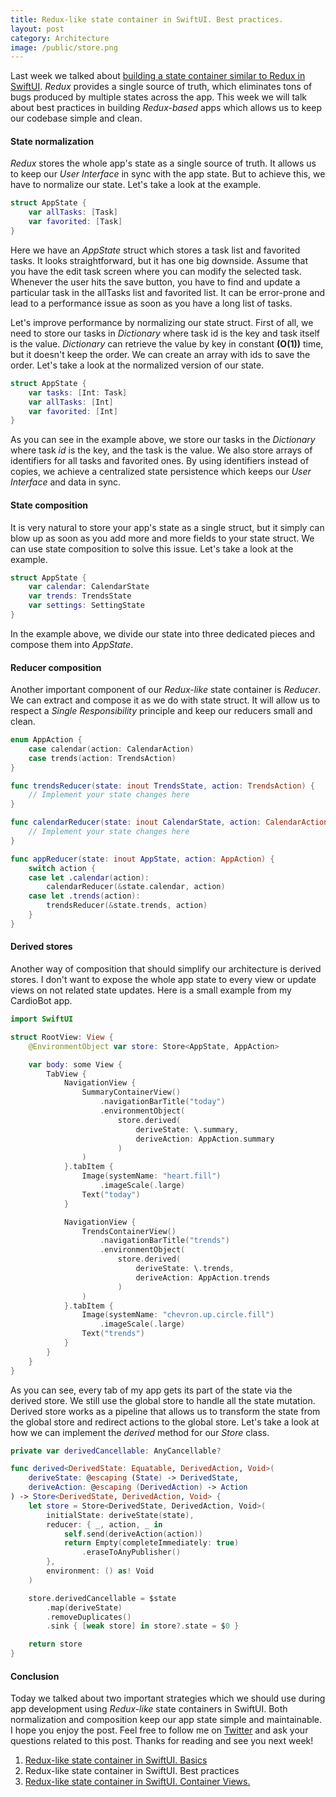 ```yaml
---
title: Redux-like state container in SwiftUI. Best practices.
layout: post
category: Architecture
image: /public/store.png
---
```


Last week we talked about [building a state container similar to Redux in SwiftUI](/2019/09/18/redux-like-state-container-in-swiftui/). *Redux* provides a single source of truth, which eliminates tons of bugs produced by multiple states across the app. This week we will talk about best practices in building *Redux-based* apps which allows us to keep our codebase simple and clean.

#### State normalization
*Redux* stores the whole app's state as a single source of truth. It allows us to keep our *User Interface* in sync with the app state. But to achieve this, we have to normalize our state. Let's take a look at the example.

```swift
struct AppState {
    var allTasks: [Task]
    var favorited: [Task]
}
```

Here we have an *AppState* struct which stores a task list and favorited tasks. It looks straightforward, but it has one big downside. Assume that you have the edit task screen where you can modify the selected task. Whenever the user hits the save button, you have to find and update a particular task in the allTasks list and favorited list. It can be error-prone and lead to a performance issue as soon as you have a long list of tasks.

Let's improve performance by normalizing our state struct. First of all, we need to store our tasks in *Dictionary* where task id is the key and task itself is the value. *Dictionary* can retrieve the value by key in constant **(O(1))** time, but it doesn't keep the order. We can create an array with ids to save the order. Let's take a look at the normalized version of our state.

```swift
struct AppState {
    var tasks: [Int: Task]
    var allTasks: [Int]
    var favorited: [Int]
}
```

As you can see in the example above, we store our tasks in the *Dictionary* where task *id* is the key, and the task is the value. We also store arrays of identifiers for all tasks and favorited ones. By using identifiers instead of copies, we achieve a centralized state persistence which keeps our *User Interface* and data in sync.

#### State composition
It is very natural to store your app's state as a single struct, but it simply can blow up as soon as you add more and more fields to your state struct. We can use state composition to solve this issue. Let's take a look at the example.

```swift
struct AppState {
    var calendar: CalendarState
    var trends: TrendsState
    var settings: SettingState
}
```

In the example above, we divide our state into three dedicated pieces and compose them into *AppState*.

#### Reducer composition
Another important component of our *Redux-like* state container is *Reducer*. We can extract and compose it as we do with state struct. It will allow us to respect a *Single Responsibility* principle and keep our reducers small and clean.

```swift
enum AppAction {
    case calendar(action: CalendarAction)
    case trends(action: TrendsAction)
}

func trendsReducer(state: inout TrendsState, action: TrendsAction) {
    // Implement your state changes here
}

func calendarReducer(state: inout CalendarState, action: CalendarAction) {
    // Implement your state changes here
}

func appReducer(state: inout AppState, action: AppAction) {
    switch action {
    case let .calendar(action):
        calendarReducer(&state.calendar, action)
    case let .trends(action):
        trendsReducer(&state.trends, action)
    }
}
```

#### Derived stores
Another way of composition that should simplify our architecture is derived stores. I don't want to expose the whole app state to every view or update views on not related state updates. Here is a small example from my CardioBot app.

```swift
import SwiftUI

struct RootView: View {
    @EnvironmentObject var store: Store<AppState, AppAction>

    var body: some View {
        TabView {
            NavigationView {
                SummaryContainerView()
                    .navigationBarTitle("today")
                    .environmentObject(
                        store.derived(
                            deriveState: \.summary,
                            deriveAction: AppAction.summary
                        )
                )
            }.tabItem {
                Image(systemName: "heart.fill")
                    .imageScale(.large)
                Text("today")
            }

            NavigationView {
                TrendsContainerView()
                    .navigationBarTitle("trends")
                    .environmentObject(
                        store.derived(
                            deriveState: \.trends,
                            deriveAction: AppAction.trends
                        )
                )
            }.tabItem {
                Image(systemName: "chevron.up.circle.fill")
                    .imageScale(.large)
                Text("trends")
            }
        }
    }
}
```

As you can see, every tab of my app gets its part of the state via the derived store. We still use the global store to handle all the state mutation. Derived store works as a pipeline that allows us to transform the state from the global store and redirect actions to the global store. Let's take a look at how we can implement the *derived* method for our *Store* class.

```swift
private var derivedCancellable: AnyCancellable?

func derived<DerivedState: Equatable, DerivedAction, Void>(
    deriveState: @escaping (State) -> DerivedState,
    deriveAction: @escaping (DerivedAction) -> Action
) -> Store<DerivedState, DerivedAction, Void> {
    let store = Store<DerivedState, DerivedAction, Void>(
        initialState: deriveState(state),
        reducer: { _, action, _ in
            self.send(deriveAction(action))
            return Empty(completeImmediately: true)
                .eraseToAnyPublisher()
        },
        environment: () as! Void
    )

    store.derivedCancellable = $state
        .map(deriveState)
        .removeDuplicates()
        .sink { [weak store] in store?.state = $0 }

    return store
}
```

#### Conclusion
Today we talked about two important strategies which we should use during app development using *Redux-like* state containers in SwiftUI. Both normalization and composition keep our app state simple and maintainable. I hope you enjoy the post. Feel free to follow me on [Twitter](https://twitter.com/mecid) and ask your questions related to this post. Thanks for reading and see you next week! 

1. [Redux-like state container in SwiftUI. Basics](/2019/09/18/redux-like-state-container-in-swiftui/)
2. Redux-like state container in SwiftUI. Best practices
3. [Redux-like state container in SwiftUI. Container Views.](/2019/10/02/redux-like-state-container-in-swiftui-part3/)
